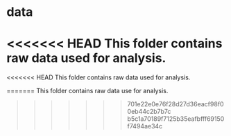 # data
<<<<<<< HEAD
This folder contains raw data used for analysis. 
=======

<<<<<<< HEAD
This folder contains raw data used for analysis. 



=======
This folder contains raw data use for analysis.
>>>>>>> 701e22e0e76f28d27d36eacf98f00eb44c2b7b7c
>>>>>>> b5c1a70189f7125b35eafbfff69150f7494ae34c
